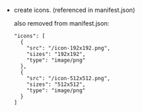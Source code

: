 - create icons. (referenced in manifest.json) 
  
  also removed from manifest.json:

      "icons": [
        {
          "src": "/icon-192x192.png",
          "sizes": "192x192",
          "type": "image/png"
        },
        {
          "src": "/icon-512x512.png",
          "sizes": "512x512",
          "type": "image/png"
        }
      ]
